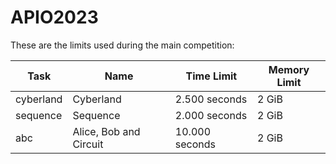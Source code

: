 # APIO2023

These are the limits used during the main competition:

| Task      | Name                   | Time Limit     | Memory Limit |
| --------- | ---------------------- | -------------- | ------------ |
| cyberland | Cyberland              | 2.500 seconds  | 2 GiB        |
| sequence  | Sequence               | 2.000 seconds  | 2 GiB        |
| abc       | Alice, Bob and Circuit | 10.000 seconds | 2 GiB        |


